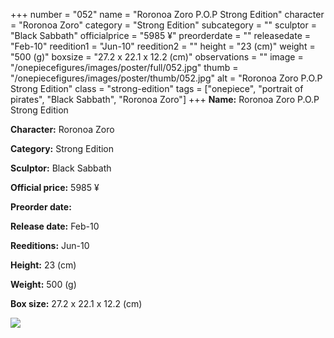 +++
number = "052"
name = "Roronoa Zoro P.O.P Strong Edition"
character = "Roronoa Zoro"
category = "Strong Edition"
subcategory = ""
sculptor = "Black Sabbath"
officialprice = "5985 ¥"
preorderdate = ""
releasedate = "Feb-10"
reedition1 = "Jun-10"
reedition2 = ""
height = "23 (cm)"
weight = "500 (g)"
boxsize = "27.2 x 22.1 x 12.2 (cm)"
observations = ""
image = "/onepiecefigures/images/poster/full/052.jpg"
thumb = "/onepiecefigures/images/poster/thumb/052.jpg"
alt = "Roronoa Zoro P.O.P Strong Edition"
class = "strong-edition"
tags = ["onepiece", "portrait of pirates", "Black Sabbath", "Roronoa Zoro"]
+++
**Name:** Roronoa Zoro P.O.P Strong Edition

**Character:** Roronoa Zoro

**Category:** Strong Edition 

**Sculptor:** Black Sabbath

**Official price:** 5985 ¥

**Preorder date:** 

**Release date:** Feb-10

**Reeditions:** Jun-10

**Height:** 23 (cm)

**Weight:** 500 (g)

**Box size:** 27.2 x 22.1 x 12.2 (cm)

<img src="/onepiecefigures/images/poster/thumb/052.jpg">